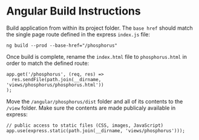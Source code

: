 # Angular Build Instructions

Build application from within its project folder. The `base href` should match the single page route
defined in the express `index.js` file:

    ng build --prod --base-href="/phosphorus"

Once build is complete, rename the `index.html` file to `phosphorus.html` in order to match the
defined route:

    app.get('/phosphorus', (req, res) =>
      res.sendFile(path.join(__dirname, 'views/phosphorus/phosphorus.html'))
    );

Move the `/angular/phosphorus/dist` folder and all of its contents to the `/view` folder. Make sure
the contents are made publicaly available in express:

    // public access to static files (CSS, images, JavaScript)
    app.use(express.static(path.join(__dirname, 'views/phosphorus')));
